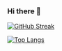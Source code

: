 ### Hi there 👋
[![GitHub Streak](http://github-readme-streak-stats.herokuapp.com?user=ondra2305&theme=dark&background=000000)](https://git.io/streak-stats)

[![Top Langs](https://github-readme-stats.vercel.app/api/top-langs/?username=ondra2305&layout=compact&theme=vision-friendly-dark)](https://github.com/anuraghazra/github-readme-stats)
